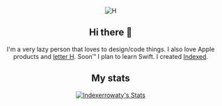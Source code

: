 <p align="center"><img src="https://media1.tenor.com/images/e8d115d3b5a47a5f659e8a79ecf61764/tenor.gif?itemid=9063752" alt="H"></p>

<h2 align="center">Hi there 👋</h2>
<p align="center">
  I'm a very lazy person that loves to design/code things. I also love Apple products and <a href="https://reddit.com/r/TheLetterH">letter H</a>.
  Soon™ I plan to learn Swift.
  I created <a href="https://github.com/team-indexed">Indexed</a>.
</p>

<h2 align="center">My stats</h2>

<p align="center">
  <a href="https://github.com/Indexerrowaty" class="rich-diff-level-one">
    <img src="https://github-readme-stats.vercel.app/api?username=Indexerrowaty" alt="Indexerrowaty's Stats" >
  </a>
</p>
